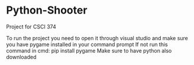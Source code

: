 # Python-Shooter
Project for CSCI 374


To run the project you need to open it through visual studio and make sure you have pygame installed in your command prompt
If not run this command in cmd: pip install pygame
Make sure to have python also downloaded
